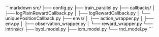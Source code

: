 ´´´markdown
src/
├── config.py
├── train_parallel.py
├── callbacks/
│ ├── logPlainRewardCallback.py
│ ├── logRewardCallback.py
│ └── uniquePositionCallback.py
├── envs/
│ ├── action_wrapper.py
│ ├── env.py
│ ├── observation_wrapper.py
│ └── reward_wrapper.py
└── intrinsic/
├── byol_model.py
├── icm_model.py
└── rnd_model.py
´´´